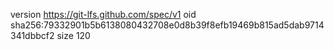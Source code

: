 version https://git-lfs.github.com/spec/v1
oid sha256:79332901b5b6138080432708e0d8b39f8efb19469b815ad5dab9714341dbbcf2
size 120
